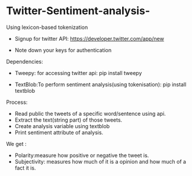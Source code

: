 # Twitter-Sentiment-analysis-
Using lexicon-based tokenization

* Signup for twitter API: https://developer.twitter.com/app/new

* Note down your keys for authentication

Dependencies:
* Tweepy: for accessing twitter api: pip install tweepy 

* TextBlob:To perform sentiment analysis(using tokenisation): pip install textblob

Process:
* Read public the tweets of a specific word/sentence using api.
* Extract the text(string part) of those tweets.
* Create analysis variable using textblob
* Print sentiment attribute of analysis.

 We get :
* Polarity:measure how positive or negative the tweet is. 
* Subjectivity: measures how much of it is a opinion and how much of a fact it is.
